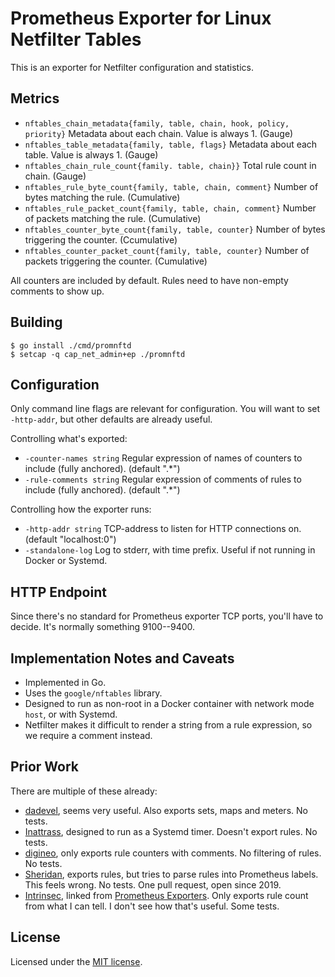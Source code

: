 # Prometheus Exporter for Linux Netfilter Tables

This is an exporter for Netfilter configuration and statistics.

## Metrics

* `nftables_chain_metadata{family, table, chain, hook, policy, priority}`
  Metadata about each chain. Value is always 1. (Gauge)
* `nftables_table_metadata{family, table, flags}`
  Metadata about each table. Value is always 1. (Gauge)
* `nftables_chain_rule_count{family. table, chain}}`
  Total rule count in chain. (Gauge)
* `nftables_rule_byte_count{family, table, chain, comment}`
  Number of bytes matching the rule. (Cumulative)
* `nftables_rule_packet_count{family, table, chain, comment}`
  Number of packets matching the rule. (Cumulative)
* `nftables_counter_byte_count{family, table, counter}`
  Number of bytes triggering the counter. (Ccumulative)
* `nftables_counter_packet_count{family, table, counter}`
  Number of packets triggering the counter. (Cumulative)

All counters are included by default. Rules need to have non-empty
comments to show up.

## Building

```shell
$ go install ./cmd/promnftd
$ setcap -q cap_net_admin+ep ./promnftd
```

## Configuration

Only command line flags are relevant for configuration. You will want
to set `-http-addr`, but other defaults are already useful.

Controlling what's exported:

* `-counter-names string`
  Regular expression of names of counters to include (fully anchored). (default ".*")
* `-rule-comments string`
  Regular expression of comments of rules to include (fully anchored). (default ".*")

Controlling how the exporter runs:

* `-http-addr string`
  TCP-address to listen for HTTP connections on. (default "localhost:0")
* `-standalone-log`
  Log to stderr, with time prefix. Useful if not running in Docker or Systemd.

## HTTP Endpoint

Since there's no standard for Prometheus exporter TCP ports, you'll
have to decide. It's normally something 9100--9400.

## Implementation Notes and Caveats

* Implemented in Go.
* Uses the `google/nftables` library.
* Designed to run as non-root in a Docker container with network mode
  `host`, or with Systemd.
* Netfilter makes it difficult to render a string from a rule
  expression, so we require a comment instead.

## Prior Work

There are multiple of these already:

* [dadevel](https://github.com/dadevel/prometheus-nftables-exporter),
  seems very useful. Also exports sets, maps and meters. No tests.
* [Inattrass](https://github.com/lnattrass/prometheus-nftables-collector),
  designed to run as a Systemd timer. Doesn't export rules. No tests.
* [digineo](https://github.com/digineo/nftables_exporter), only
  exports rule counters with comments. No filtering of rules. No tests.
* [Sheridan](https://github.com/Sheridan/nftables_exporter), exports
  rules, but tries to parse rules into Prometheus labels. This feels
  wrong. No tests. One pull request, open since 2019.
* [Intrinsec](https://github.com/Intrinsec/nftables_exporter), linked
  from [Prometheus Exporters](https://prometheus.io/docs/instrumenting/exporters/).
  Only exports rule count from what I can tell. I don't see how that's
  useful. Some tests.

## License

Licensed under the [MIT license](./LICENSE).
